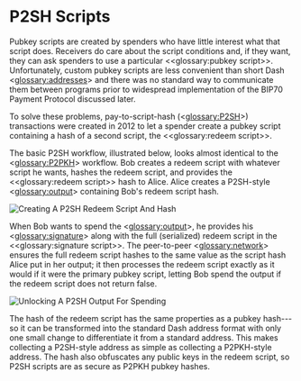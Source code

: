# P2SH Scripts

Pubkey scripts are created by spenders who have little interest what that script does. Receivers do care about the script conditions and, if they want, they can ask spenders to use a particular <<glossary:pubkey script>>. Unfortunately, custom pubkey scripts are less convenient than short Dash <<glossary:addresses>> and there was no standard way to communicate them between programs prior to widespread implementation of the BIP70 Payment Protocol discussed later.

To solve these problems, pay-to-script-hash (<<glossary:P2SH>>) transactions were created in 2012 to let a spender create a pubkey script containing a hash of a second script, the <<glossary:redeem script>>.

The basic P2SH workflow, illustrated below, looks almost identical to the <<glossary:P2PKH>> workflow. Bob creates a redeem script with whatever script he wants, hashes the redeem script, and provides the <<glossary:redeem script>> hash to Alice. Alice creates a P2SH-style <<glossary:output>> containing Bob's redeem script hash.

![Creating A P2SH Redeem Script And Hash](https://dash-docs.github.io/img/dev/en-creating-p2sh-output.svg)

When Bob wants to spend the <<glossary:output>>, he provides his <<glossary:signature>> along with the full (serialized) redeem script in the <<glossary:signature script>>. The peer-to-peer <<glossary:network>> ensures the full redeem script hashes to the same value as the script hash Alice put in her output; it then processes the redeem script exactly as it would if it were the primary pubkey script, letting Bob spend the output if the redeem script does not return false.

![Unlocking A P2SH Output For Spending](https://dash-docs.github.io/img/dev/en-unlocking-p2sh-output.svg)

The hash of the redeem script has the same properties as a pubkey hash---so it can be transformed into the standard Dash address format with only one small change to differentiate it from a standard address. This makes collecting a P2SH-style address as simple as collecting a P2PKH-style address. The hash also obfuscates any public keys in the redeem script, so P2SH scripts are as secure as P2PKH pubkey hashes.